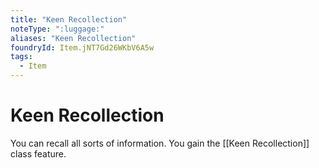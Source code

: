 ```yaml
---
title: "Keen Recollection"
noteType: ":luggage:"
aliases: "Keen Recollection"
foundryId: Item.jNT7Gd26WKbV6A5w
tags:
  - Item
---
```


# Keen Recollection

You can recall all sorts of information. You gain the [[Keen Recollection]] class feature.
